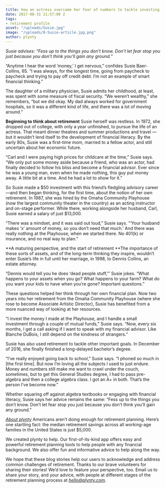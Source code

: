 ```yaml
---
title: how an actress overcame her fear of numbers to tackle investing
date: 2017-08-31 21:57:00 Z
tags:
- retirement profile
asset: "/uploads/Susie.jpg"
image: "/uploads/8-Susie-article.jpg.png"
author: plynty
---
```


*Susie advises: “Fess up to the things you don’t know. Don’t let fear stop you just because you don’t think you’ll gain any ground.”*
 <!--more-->

“Anytime I hear the word ‘money,’ I get nervous,” confides Susie Baer-Collins, 65. “I was always, for the longest time, going from paycheck to paycheck and trying to pay off credit debt. I’m not an example of smart financial thinking.”

The daughter of a military physician, Susie admits her childhood, at least, was spent with some measure of fiscal security. “We weren’t wealthy,” she remembers, “but we did okay. My dad always worked for government hospitals, so it was a different kind of life, and there was a lot of moving around.”

**Beginning to think about retirement**
Susie herself was restless. In 1972, she dropped out of college, with only a year unfinished, to pursue the life of an actress. That meant dinner theatres and summer productions and travel — but it wouldn’t lend itself to the development of financial literacy. By the early 80s, Susie was a first-time mom, married to a fellow actor, and still uncertain about her economic future.

“Carl and I were paying high prices for childcare at the time,” Susie says. “We only put some money aside because a friend, who was an actor, had finally decided to follow his bliss and become a financial advisor. Ever since he was a young man, even when he made nothing, this guy put money away. A little bit at a time. And he had a lot to show for it.”

So Susie made a $50 investment with this friend’s fledgling advisory career—and then began thinking, for the first time, about the notion of her own retirement. In 1987, she was hired by the Omaha Community Playhouse (now the largest community theater in the country) as an acting instructor and on-stage performer. While there, working alongside her husband, Carl, Susie earned a salary of just $13,000.

“There was a mindset, and it was said out loud,” Susie says. “‘Your husband makes ‘x’ amount of money, so you don’t need that much.’ And there was really nothing at the Playhouse, when we started there. No 401(k) or insurance, and no real way to plan.”

**A maturing perspective, and the start of retirement
**The importance of these sorts of assets, and of the long-term thinking they inspire, wouldn’t enter Susie’s life in full until her marriage, in 1998, to Dennis Collins, an estate attorney.

“Dennis would tell you he does ‘dead people stuff,’” Susie jokes. “What happens to your assets when you go? What happens to your farm? What do you want your kids to have when you’re gone? Important questions.”

These questions helped her think through her own financial plan. Now two years into her retirement from the Omaha Community Playhouse (where she rose to become Associate Artistic Director), Susie has benefited from a more nuanced way of looking at her resources.

“I invest the money I made at the Playhouse, and I handle a small investment through a couple of mutual funds,” Susie says. “Now, every six months, I get a call asking if I want to speak with my financial advisor. Like Blanche DuBois, I still depend on the kindness of strangers.”

Susie has also used retirement to tackle other important goals. In December of 2016, she finally finished a long-delayed bachelor’s degree.

“I’ve really enjoyed going back to school,” Susie says. “I phoned so much in \[the first time\]. But now I’m loving all the subjects I used to just endure. Money and numbers still make me want to crawl under the couch, sometimes, but to get this General Studies degree, I had to pass pre-algebra and then a college algebra class. I got an A\+ in both. That’s the person I’ve become now.”

Whether squaring off against algebra textbooks or engaging with financial literacy, Susie says her advice remains the same: “Fess up to the things you don’t know. Don’t let fear stop you just because you don’t think you’ll gain any ground.”

*[About plynty](https://plynty.com/)*
Americans aren’t doing enough for retirement planning. Here’s one startling fact: the median retirement savings across all working-age families in the United States is just $5,000.

We created plynty to help. Our first-of-its-kind app offers easy and powerful retirement planning tools to help people with any financial background. We also offer fun and informative advice to help along the way.

We hope that these blog stories help our users to acknowledge and address common challenges of retirement. Thanks to our brave volunteers for sharing their stories! We’d love to feature your perspective, too. Email us to share your story, and your advice, with people at different stages of the retirement planning process at *[hello@plynty.com](mailto:hello@plynty.com)*.